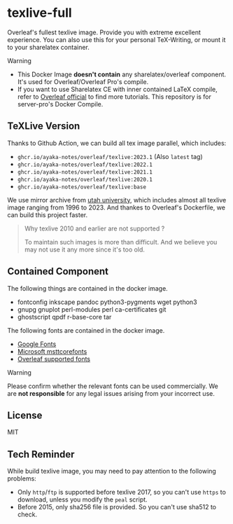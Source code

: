 # texlive-full
Overleaf's fullest texlive image. Provide you with extreme excellent experience. You can also use this for your personal TeX-Writing, or mount it to your sharelatex container.

> [!WARNING] 
> - This Docker Image **doesn't contain** any sharelatex/overleaf component. It's used for Overleaf/Overleaf Pro's compile.
> - If you want to use Sharelatex CE with inner contained LaTeX compile, refer to [Overleaf official](github.com/overleaf/overleaf) to find more tutorials. This repository is for server-pro's Docker Compile.

## TeXLive Version

Thanks to Github Action, we can build all tex image parallel, which includes:
- `ghcr.io/ayaka-notes/overleaf/texlive:2023.1` (Also `latest` tag)
- `ghcr.io/ayaka-notes/overleaf/texlive:2022.1`
- `ghcr.io/ayaka-notes/overleaf/texlive:2021.1`
- `ghcr.io/ayaka-notes/overleaf/texlive:2020.1`
- `ghcr.io/ayaka-notes/overleaf/texlive:base`

We use mirror archive from [utah university](https://ftp.math.utah.edu/pub/tex/historic/systems/texlive/), which includes almost all texlive image ranging from 1996 to 2023. And thankes to Overleaf's Dockerfile, we can build this project faster.

> Why texlive 2010 and earlier are not supported ?
>
> To maintain such images is more than difficult. And we believe you may not use it any more since it's too old.

## Contained Component

The following things are contained in the docker image.
- fontconfig inkscape pandoc python3-pygments wget python3
- gnupg gnuplot perl-modules perl ca-certificates git
- ghostscript qpdf r-base-core tar

The following fonts are contained in the docker image.
- [Google Fonts](https://fonts.google.com/)
- [Microsoft msttcorefonts](https://packages.ubuntu.com/jammy/ttf-mscorefonts-installer)
- [Overleaf supported fonts](https://www.overleaf.com/learn/latex/Questions/Which_OTF_or_TTF_fonts_are_supported_via_fontspec%3F)


> [!WARNING] 
> Please confirm whether the relevant fonts can be used commercially. We are **not responsible** for any legal issues arising from your incorrect use.


## License
MIT


## Tech Reminder
While build texlive image, you may need to pay attention to the following problems:
- Only `http`/`ftp` is supported before texlive 2017, so you can't use `https` to download, unless you modify the `peal` script.
- Before 2015, only sha256 file is provided. So you can't use sha512 to check.
